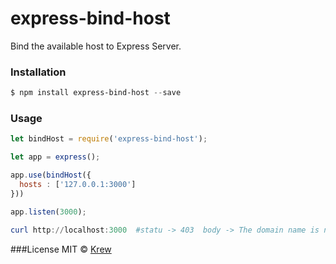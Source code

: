 # express-bind-host
Bind the available  host to Express Server.


### Installation
```powershell
$ npm install express-bind-host --save
```

### Usage
```javascript
let bindHost = require('express-bind-host');

let app = express();

app.use(bindHost({
  hosts : ['127.0.0.1:3000']
}))

app.listen(3000);
```

```powershell
curl http://localhost:3000  #statu -> 403  body -> The domain name is not bound!
```

###License
MIT  © [Krew](https://github.com/t2krew)